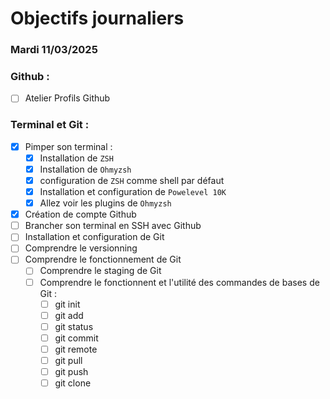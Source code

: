 # Objectifs journaliers

### Mardi 11/03/2025

### Github :
- [ ] Atelier Profils Github

### Terminal et Git :
- [x] Pimper son terminal : 
    - [x] Installation de `ZSH`
    - [x] Installation de `Ohmyzsh`
    - [x] configuration de `ZSH` comme shell par défaut
    - [x] Installation et configuration de `Powelevel 10K`
    - [x] Allez voir les plugins de `Ohmyzsh`
- [x] Création de compte Github
- [ ] Brancher son terminal en SSH avec Github
- [ ] Installation et configuration de Git
- [ ] Comprendre le versionning
- [ ] Comprendre le fonctionnement de Git
  - [ ] Comprendre le staging de Git
  - [ ] Comprendre le fonctionnent et l'utilité des commandes de bases de Git :
    - [ ] git init
    - [ ] git add
    - [ ] git status
    - [ ] git commit
    - [ ] git remote
    - [ ] git pull
    - [ ] git push
    - [ ] git clone
